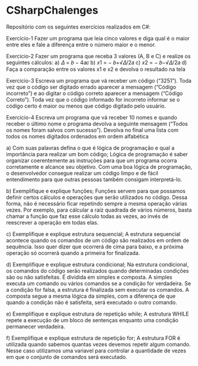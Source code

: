 # CSharpChalenges
Repositório com os seguintes exercícios realizados em C#:

Exercicio-1
Fazer um programa que leia cinco valores e diga qual é o maior entre eles e fale a
diferença entre o número maior e o menor.

Exercicio-2
Fazer um programa que receba 3 valores (A, B e C) e realize os seguintes cálculos:
a) 𝛥 = 𝑏 − 4𝑎𝑐
b) 𝑥1 = − 𝑏+√𝛥/2𝑎
c) 𝑥2 = − 𝑏−√𝛥/2𝑎
d) Faça a comparação entre os valores x1 e x2 e devolva o resultado na tela


Exercicio-3
Escreva um programa que vá receber um código (“3251”). Toda vez que o código ser
digitado errado aparecer a mensagem (“Código incorreto”) e ao digitar o código
correto aparecer a mensagem (“Código Correto”). Toda vez que o código informado
for incorreto informar se o código certo é maior ou menos que código digitado pelo
usuário.

Exercicio-4
Escreva um programa que vá receber 10 nomes e quando receber o último nome o
programa devolva a seguinte mensagem (“Todos os nomes foram salvos com
sucesso”). Devolva no final uma lista com todos os nomes digitados ordenados em
ordem alfabética



a) Com suas palavras defina o que é lógica de programação e qual a importância para realizar um bom código;
Lógica de programação é saber organizar coerentemente as instruções para que um programa ocorra corretamente e alcance seu objetivo.
Com uma boa lógica de programação, o desenvolvedor consegue realizar um código limpo e de fácil entendimento para que outras pessoas
também consigam interpretá-lo.


b) Exemplifique e explique funções;
Funções servem para que possamos definir certos cálculos e operações que serão utilizados no código. Dessa forma, não é necessário ficar repetindo sempre a mesma
operação várias vezes. 
Por exemplo, para cálcular a raiz quadrada de vários números, basta chamar a função que faz esse cálculo todas as vezes, ao invés de reescrever a operação em todas 
elas.


c) Exemplifique e explique estrutura sequencial;
A estrutura sequencial acontece quando os comandos de um código são realizados em ordem de sequência. 
Isso quer dizer que ocorrerá de cima para baixo, e a próxima operação só ocorrerá quando a primeira for finalizada.

d) Exemplifique e explique estrutura condicional;
Na estrutura condicional, os comandos do código serão realizados quando determinadas condições são ou não satisfeitas. 
É dividida em simples e composta. 
A simples executa um comando ou vários comandos se a condição for verdadeira. Se a condição for falsa, a estrutura é finalizada sem executar os comandos.
A composta segue a mesma lógica da simples, com a diferença de que quando a condição não é satisfeita, será executado o outro comando.

e) Exemplifique e explique estrutura de repetição while;
A estrutura WHILE repete a execução de um bloco de sentenças enquanto uma condição permanecer verdadeira.

f) Exemplifique e explique estrutura de repetição for;
A estrutura FOR é utilizada quando sabemos quantas vezes devemos repetir algum comando. Nesse caso utilizamos uma variavel para controlar a quantidade de vezes em 
que o conjunto de comandos será executado. 
